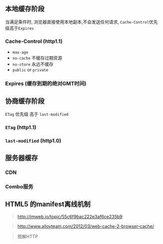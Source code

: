 ## 本地缓存阶段

当满足条件时, 浏览器直接使用本地副本,不会发送任何请求, `Cache-Control`优先级高于`Expires`

### Cache-Control (http1.1)

* `max-age`
* `no-cache` 不缓存过期资源
* `no-store` 永远不缓存
* `public` or `private` 

### Expires (缓存到期的绝对GMT时间)


## 协商缓存阶段

`ETag` 优先级 高于 `last-modified`

### `ETag` (http1.1)

### `last-modified` (http1.0)


## 服务器缓存
### CDN
### Combo服务


## HTML5 的manifest离线机制


> http://imweb.io/topic/55c6f9bac222e3af6ce235b9

> http://www.alloyteam.com/2012/03/web-cache-2-browser-cache/

> 图解HTTP
